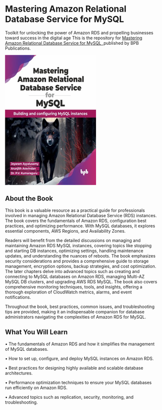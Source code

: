 # Mastering Amazon Relational Database Service for MySQL

Toolkit for unlocking the power of Amazon RDS and propelling businesses toward success in the digital age
This is the repository for [Mastering Amazon Relational Database Service for MySQL
](https://bpbonline.com/products/mastering-amazon-relational-database-service-for-mysql?variant=43195509113032),published by BPB Publications.

<img src="9789355519368.jpg">

## About the Book
This book is a valuable resource as a practical guide for professionals involved in managing Amazon Relational Database Service (RDS) instances. The book covers the fundamentals of Amazon RDS, configuration best practices, and optimizing performance. With MySQL databases, it explores essential components, AWS Regions, and Availability Zones.

Readers will benefit from the detailed discussions on managing and maintaining Amazon RDS MySQL instances, covering topics like stopping and starting DB instances, optimizing settings, handling maintenance updates, and understanding the nuances of reboots. The book emphasizes security considerations and provides a comprehensive guide to storage management, encryption options, backup strategies, and cost optimization.
The later chapters delve into advanced topics such as creating and connecting to MySQL databases on Amazon RDS, managing Multi-AZ MySQL DB clusters, and upgrading AWS RDS MySQL. The book also covers comprehensive monitoring techniques, tools, and insights, offering a thorough exploration of CloudWatch metrics, alarms, and event notifications. 

Throughout the book, best practices, common issues, and troubleshooting tips are provided, making it an indispensable companion for database administrators navigating the complexities of Amazon RDS for MySQL.

## What You Will Learn
• The fundamentals of Amazon RDS and how it simplifies the management of MySQL databases.

• How to set up, configure, and deploy MySQL instances on Amazon RDS.

• Best practices for designing highly available and scalable database architectures.

• Performance optimization techniques to ensure your MySQL databases run efficiently on Amazon RDS.

• Advanced topics such as replication, security, monitoring, and troubleshooting.
